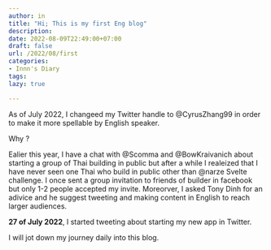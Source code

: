 ```yaml
---
author: in
title: "Hi; This is my first Eng blog"
description: 
date: 2022-08-09T22:49:00+07:00
draft: false
url: /2022/08/first
categories:
- Innn's Diary
tags:
lazy: true

---
```

As of July 2022, I changeed my Twitter handle to @CyrusZhang99 in order to make it more spellable by English speaker.

Why ?

Ealier this year, I have a chat with @Scomma and @BowKraivanich
 about starting a group of Thai building in public but after a while I realeized that I have never seen one Thai who build in public other than @narze Svelte challenge. I once sent a group invitation to friends of builder in facebook but only 1-2 people accepted my invite. Moreorver, I asked Tony Dinh for an adivice and he suggest tweeting and making content in English to reach larger audiences.

**27 of July 2022**, I started tweeting about starting my new app in Twitter. 

I will jot down my journey daily into this blog.
